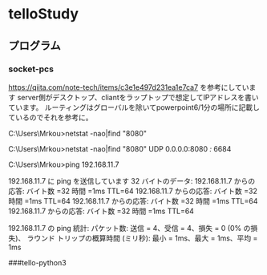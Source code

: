 # telloStudy
## プログラム
### socket-pcs
https://qiita.com/note-tech/items/c3e1e497d231ea1e7ca7 を参考にしています
server側がデスクトップ、cliantをラップトップで想定してIPアドレスを書いています。
ルーティングはグローバルを除いてpowerpoint6/1分の場所に記載しているのでそれを参考に。

C:\Users\Mrkou>netstat -nao|find "8080"

C:\Users\Mrkou>netstat -nao|find "8080"
  UDP         0.0.0.0:8080           *:*                                    6684
  
 C:\Users\Mrkou>ping 192.168.11.7

192.168.11.7 に ping を送信しています 32 バイトのデータ:
192.168.11.7 からの応答: バイト数 =32 時間 =1ms TTL=64
192.168.11.7 からの応答: バイト数 =32 時間 =1ms TTL=64
192.168.11.7 からの応答: バイト数 =32 時間 =1ms TTL=64
192.168.11.7 からの応答: バイト数 =32 時間 =1ms TTL=64

192.168.11.7 の ping 統計:
    パケット数: 送信 = 4、受信 = 4、損失 = 0 (0% の損失)、
ラウンド トリップの概算時間 (ミリ秒):
    最小 = 1ms、最大 = 1ms、平均 = 1ms

###tello-python3
